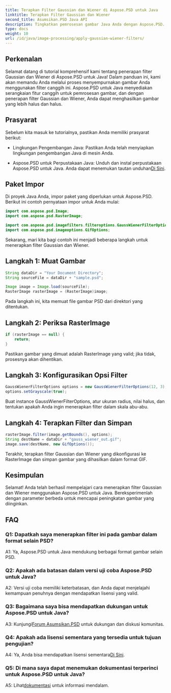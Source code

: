 ```yaml
---
title: Terapkan Filter Gaussian dan Wiener di Aspose.PSD untuk Java
linktitle: Terapkan Filter Gaussian dan Wiener
second_title: Asumsikan.PSD Java API
description: Tingkatkan pemrosesan gambar Java Anda dengan Aspose.PSD. Pelajari cara menerapkan filter Gaussian dan Wiener langkah demi langkah untuk hasil visual yang menakjubkan.
type: docs
weight: 10
url: /id/java/image-processing/apply-gaussian-wiener-filters/
---
```

## Perkenalan

Selamat datang di tutorial komprehensif kami tentang penerapan filter Gaussian dan Wiener di Aspose.PSD untuk Java! Dalam panduan ini, kami akan memandu Anda melalui proses menyempurnakan gambar Anda menggunakan filter canggih ini. Aspose.PSD untuk Java menyediakan serangkaian fitur canggih untuk pemrosesan gambar, dan dengan penerapan filter Gaussian dan Wiener, Anda dapat menghasilkan gambar yang lebih halus dan halus.

## Prasyarat

Sebelum kita masuk ke tutorialnya, pastikan Anda memiliki prasyarat berikut:

- Lingkungan Pengembangan Java: Pastikan Anda telah menyiapkan lingkungan pengembangan Java di mesin Anda.

- Aspose.PSD untuk Perpustakaan Java: Unduh dan instal perpustakaan Aspose.PSD untuk Java. Anda dapat menemukan tautan unduhan[Di Sini](https://releases.aspose.com/psd/java/).

## Paket Impor

Di proyek Java Anda, impor paket yang diperlukan untuk Aspose.PSD. Berikut ini contoh pernyataan impor untuk Anda mulai:

```java
import com.aspose.psd.Image;
import com.aspose.psd.RasterImage;

import com.aspose.psd.imagefilters.filteroptions.GaussWienerFilterOptions;
import com.aspose.psd.imageoptions.GifOptions;
```

Sekarang, mari kita bagi contoh ini menjadi beberapa langkah untuk menerapkan filter Gaussian dan Wiener.

## Langkah 1: Muat Gambar

```java
String dataDir = "Your Document Directory";
String sourceFile = dataDir + "sample.psd";

Image image = Image.load(sourceFile);
RasterImage rasterImage = (RasterImage)image;
```

Pada langkah ini, kita memuat file gambar PSD dari direktori yang ditentukan.

## Langkah 2: Periksa RasterImage

```java
if (rasterImage == null) {
    return;
}
```

Pastikan gambar yang dimuat adalah RasterImage yang valid; jika tidak, prosesnya akan dihentikan.

## Langkah 3: Konfigurasikan Opsi Filter

```java
GaussWienerFilterOptions options = new GaussWienerFilterOptions(12, 3);
options.setGrayscale(true);
```

Buat instance GaussWienerFilterOptions, atur ukuran radius, nilai halus, dan tentukan apakah Anda ingin menerapkan filter dalam skala abu-abu.

## Langkah 4: Terapkan Filter dan Simpan

```java
rasterImage.filter(image.getBounds(), options);
String destName = dataDir + "gauss_wiener_out.gif";
image.save(destName, new GifOptions());
```

Terakhir, terapkan filter Gaussian dan Wiener yang dikonfigurasi ke RasterImage dan simpan gambar yang dihasilkan dalam format GIF.

## Kesimpulan

Selamat! Anda telah berhasil mempelajari cara menerapkan filter Gaussian dan Wiener menggunakan Aspose.PSD untuk Java. Bereksperimenlah dengan parameter berbeda untuk mencapai peningkatan gambar yang diinginkan.

## FAQ

### Q1: Dapatkah saya menerapkan filter ini pada gambar dalam format selain PSD?

A1: Ya, Aspose.PSD untuk Java mendukung berbagai format gambar selain PSD.

### Q2: Apakah ada batasan dalam versi uji coba Aspose.PSD untuk Java?

A2: Versi uji coba memiliki keterbatasan, dan Anda dapat menjelajahi kemampuan penuhnya dengan mendapatkan lisensi yang valid.

### Q3: Bagaimana saya bisa mendapatkan dukungan untuk Aspose.PSD untuk Java?

 A3: Kunjungi[Forum Asumsikan.PSD](https://forum.aspose.com/c/psd/34) untuk dukungan dan diskusi komunitas.

### Q4: Apakah ada lisensi sementara yang tersedia untuk tujuan pengujian?

 A4: Ya, Anda bisa mendapatkan lisensi sementara[Di Sini](https://purchase.aspose.com/temporary-license/).

### Q5: Di mana saya dapat menemukan dokumentasi terperinci untuk Aspose.PSD untuk Java?

 A5: Lihat[dokumentasi](https://reference.aspose.com/psd/java/) untuk informasi mendalam.